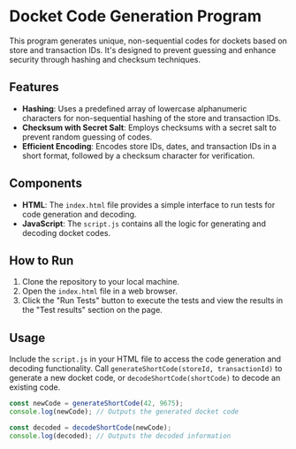# Docket Code Generation Program

This program generates unique, non-sequential codes for dockets based on store and transaction IDs. It's designed to prevent guessing and enhance security through hashing and checksum techniques.

## Features

- **Hashing**: Uses a predefined array of lowercase alphanumeric characters for non-sequential hashing of the store and transaction IDs.
- **Checksum with Secret Salt**: Employs checksums with a secret salt to prevent random guessing of codes.
- **Efficient Encoding**: Encodes store IDs, dates, and transaction IDs in a short format, followed by a checksum character for verification.

## Components

- **HTML**: The `index.html` file provides a simple interface to run tests for code generation and decoding.
- **JavaScript**: The `script.js` contains all the logic for generating and decoding docket codes.

## How to Run

1. Clone the repository to your local machine.
2. Open the `index.html` file in a web browser.
3. Click the "Run Tests" button to execute the tests and view the results in the "Test results" section on the page.

## Usage

Include the `script.js` in your HTML file to access the code generation and decoding functionality. Call `generateShortCode(storeId, transactionId)` to generate a new docket code, or `decodeShortCode(shortCode)` to decode an existing code.

```javascript
const newCode = generateShortCode(42, 9675);
console.log(newCode); // Outputs the generated docket code

const decoded = decodeShortCode(newCode);
console.log(decoded); // Outputs the decoded information
